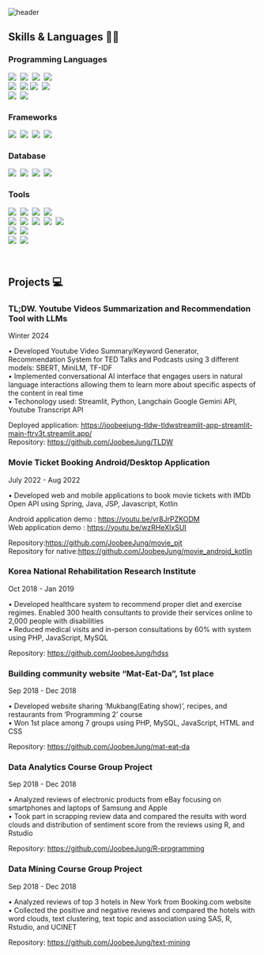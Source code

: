 <!-- Hi 👋 <br>
I'm a global banking software engineer.<br>
I have developed web and mobile applications using Java, Python, Vue.js, PHP, Javascript, and Kotlin.<br>
I'm interested in AI/ML especially MLOps. -->

 ![header](https://capsule-render.vercel.app/api?type=waving&text=Joobee%Jung&color=auto)
 <!-- [![Top Langs](https://github-readme-stats.vercel.app/api/top-langs/?username=JoobeeJung&layout=compact)](https://github.com/JoobeeJung/github-readme-stats)-->

 ## Skills & Languages 👩‍💻
 
 ### Programming Languages
 <p>
  <img src="https://img.shields.io/badge/Java-007396?style=flat-square&logo=java&logoColor=white"/></a>&nbsp
  <img src="https://img.shields.io/badge/Python-3766AB?style=flat-square&logo=Python&logoColor=white"/></a>&nbsp   
  <img src="https://img.shields.io/badge/PHP-777BB4?style=flat-square&logo=PHP&logoColor=white"/></a>&nbsp
    <img src="https://img.shields.io/badge/R-276DC3?style=flat-square&logo=R&logoColor=white"/></a>&nbsp
  <br>
  <img src="https://img.shields.io/badge/Javascript-ffb13b?style=flat-square&logo=javascript&logoColor=white"/></a>&nbsp 
  <img src="https://img.shields.io/badge/Vue.js-4FC08D?style=flat-square&logo=vue.js&logoColor=white">
  <img src="https://img.shields.io/badge/Node.js-339933?style=flat-square&logo=Node.js&logoColor=white"/></a>&nbsp
  <img src="https://img.shields.io/badge/JQuery-0769AD?style=flat-square&logo=JQuery&logoColor=white"/></a>&nbsp
  <br>
  <img src="https://img.shields.io/badge/Kotlin-7F52FF?style=flat-square&logo=kotlin&logoColor=white"/></a>&nbsp
  <img src="https://img.shields.io/badge/ReactNative-61DAFB?style=flat-square&logo=react&logoColor=white"/></a>&nbsp
</p>

 ### Frameworks
 <p>  <!--align="center" -->
  <img src="https://img.shields.io/badge/SpringBoot-6DB33F?style=flat-square&logo=SpringBoot&logoColor=white"/></a>&nbsp 
   <img src="https://img.shields.io/badge/Laravel-FF2D20?style=flat-square&logo=Laravel&logoColor=white"/></a>&nbsp
  <img src="https://img.shields.io/badge/Spring-6DB33F?style=flat-square&logo=Spring&logoColor=white"/></a>&nbsp
  <img src="https://img.shields.io/badge/Selenium-43B02A?style=flat-square&logo=Selenium&logoColor=white"/></a>&nbsp
 </p>
 
 ### Database
 <p>  <!--align="center" -->
     <img src="https://img.shields.io/badge/IBM DB2-052FAD?style=flat-square&logo=IBM&logoColor=white"/></a>&nbsp   
  <img src="https://img.shields.io/badge/Mysql-E6B91E?style=flat-square&logo=MySql&logoColor=white"/></a>&nbsp 
    <img src="https://img.shields.io/badge/Oracle DB-F80000?style=flat-square&logo=Oracle&logoColor=white"/></a>&nbsp   
    <img src="https://img.shields.io/badge/Maria DB-003545?style=flat-square&logo=MariaDB&logoColor=white"/></a>&nbsp 
 </p>
 
 ### Tools
 <p>  <!--align="center" -->
   <img src="https://img.shields.io/badge/RedHat OpenShift-EE0000?style=flat-square&logo=RedHatOpenShift&logoColor=white"/></a>&nbsp 
   <img src="https://img.shields.io/badge/Kubernetes-326CE5?style=flat-square&logo=Kubernetes&logoColor=white"/></a>&nbsp 
   <img src="https://img.shields.io/badge/AWS-232F3E?style=flat-square&logo=AmazonAWS&logoColor=white"/></a>&nbsp 
   <img src="https://img.shields.io/badge/Docker-2496ED?style=flat-square&logo=Docker&logoColor=white"/></a>&nbsp 
   <br>
      <img src="https://img.shields.io/badge/Jenkins-D24939?style=flat-square&logo=Jenkins&logoColor=white"/></a>&nbsp 
      <img src="https://img.shields.io/badge/Jira-0052CC?style=flat-square&logo=Jira&logoColor=white"/></a>&nbsp 
      <img src="https://img.shields.io/badge/Confluence-172B4D?style=flat-square&logo=Confluence&logoColor=white"/></a>&nbsp 
           <img src="https://img.shields.io/badge/Git-F05032?style=flat-square&logo=Git&logoColor=white"/></a>&nbsp 
      <img src="https://img.shields.io/badge/Bitbucket-0052CC?style=flat-square&logo=Bitbucket&logoColor=white"/></a>&nbsp 
   <br>  
   <img src="https://img.shields.io/badge/IBM SPSS-052FAD?style=flat-square&logo=IBM&logoColor=white"/></a>&nbsp 
    <img src="https://img.shields.io/badge/SAP SAS-0FAAFF?style=flat-square&logo=SAP&logoColor=white"/></a>&nbsp   
   <br>  
   <img src="https://img.shields.io/badge/Android Studio-3DDC84?style=flat-square&logo=Android&logoColor=white"/></a>&nbsp 
    <img src="https://img.shields.io/badge/Gradle-02303A?style=flat-square&logo=Gradle&logoColor=white"/></a>&nbsp    
  </p>

<br>

 ## Projects 💻

### TL;DW. Youtube Videos Summarization and Recommendation Tool with LLMs
Winter 2024

• Developed Youtube Video Summary/Keyword Generator, Recommendation System for TED Talks and Podcasts using 3 different models: SBERT, MiniLM, TF-IDF <br>
• Implemented conversational AI interface that engages users in natural language interactions allowing them to learn more about specific aspects of the content in real time <br>
• Techonology used: Streamlit, Python, Langchain Google Gemini API, Youtube Transcript API <br>


Deployed application: https://joobeejung-tldw-tldwstreamlit-app-streamlit-main-ftrv3t.streamlit.app/ <br>
Repository: https://github.com/JoobeeJung/TLDW <br>
 
### Movie Ticket Booking Android/Desktop Application
July 2022 - Aug 2022

• Developed web and mobile applications to book movie tickets with IMDb Open API using Spring, Java, JSP, Javascript, Kotlin

Android application demo : https://youtu.be/vr8JrPZKODM <br>
Web application demo : https://youtu.be/wzRHeXIxSUI <br> 

Repository:https://github.com/JoobeeJung/movie_pjt <br>
Repository for native:https://github.com/JoobeeJung/movie_android_kotlin

### Korea National Rehabilitation Research Institute
Oct 2018 - Jan 2019 

• Developed healthcare system to recommend proper diet and exercise regimes. Enabled 300 health consultants to provide their services online to 2,000 people with disabilities<br>
• Reduced medical visits and in-person consultations by 60% with system using PHP, JavaScript, MySQL

Repository: <https://github.com/JoobeeJung/hdss>

### Building community website “Mat-Eat-Da”, 1st place
Sep 2018 - Dec 2018

• Developed website sharing ‘Mukbang(Eating show)’, recipes, and restaurants from ‘Programming 2’ course <br>
• Won 1st place among 7 groups using PHP, MySQL, JavaScript, HTML and CSS 

Repository: <https://github.com/JoobeeJung/mat-eat-da>

### Data Analytics Course Group Project
Sep 2018 - Dec 2018

• Analyzed reviews of electronic products from eBay focusing on smartphones and laptops of Samsung and Apple
<br>
• Took part in scrapping review data and compared the results with word clouds and distribution of sentiment score from the reviews using R, and Rstudio

Repository: https://github.com/JoobeeJung/R-programming

### Data Mining Course Group Project
Sep 2018 - Dec 2018

• Analyzed reviews of top 3 hotels in New York from Booking.com website<br>
• Collected the positive and negative reviews and compared the hotels with word clouds, text clustering, text topic and association using SAS, R, Rstudio, and UCINET

Repository: https://github.com/JoobeeJung/text-mining

<!--
[![*'s github stats](https://github-readme-stats.vercel.app/api?username=JoobeeJung)](https://github.com/JoobeeJung)
-->

<!--
[![*'s github stats](https://github-readme-stats.vercel.app/api?username=JoobeeJung&show_icons=true&theme=radical)](https://github.com/JoobeeJung)

테마 종류
dark, radical, merko, gruvbox, tokyonight, onedark, cobalt, synthwave, highcontrast, dracula

![C](https://img.shields.io/badge/-C-123456?style=flat-square&logo=C&logoColor=black) ![자바](https://img.shields.io/badge/-자바-007396?style=flat&logo=Java&logoColor=ffffff ) ![Spring](https://img.shields.io/badge/-Spring-6DB33F?style=for-the-badge&logo=Spring&logoColor=white) ![TypeScript](https://img.shields.io/badge/-TypeScript-3178C6?style=flat- square&logo=TypeScript&logoColor=white) ![Serverless](https://img.shields.io/badge/-Serverless-FD5750?style=flat- square&logo=Serverless&logoColor=magenta) ![MariaDB](https://img.shields.io/badge/-MariaDB-1F305F?style=flat-square&logo=mariadb&logoColor=white)
   
   
**JoobeeJung/JoobeeJung** is a ✨ _special_ ✨ repository because its `README.md` (this file) appears on your GitHub profile.

Here are some ideas to get you started:

- 🔭 I’m currently working on ...
- 🌱 I’m currently learning ...
- 👯 I’m looking to collaborate on ...
- 🤔 I’m looking for help with ...
- 💬 Ask me about ...
- 📫 How to reach me: ...
- 😄 Pronouns: ...
- ⚡ Fun fact: ...
-->
